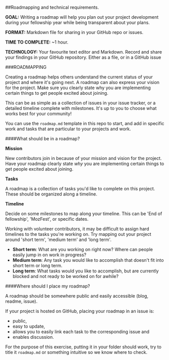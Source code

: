 ##Roadmapping and technical requirements.

**GOAL:** Writing a roadmap will help you plan out your project development during your fellowship year while being transparent about your plans.

**FORMAT:** Markdown file for sharing in your GitHub repo or issues.

**TIME TO COMPLETE:** ~1 hour.

**TECHNOLOGY:** Your favourite text editor and Markdown. Record and share your findings in your GitHub repository. Either as a file, or in a GitHub issue

###ROADMAPPING

Creating a roadmap helps others understand the current status of your project and where it's going next. A roadmap can also express your vision for the project. Make sure you clearly state why you are implementing certain things to get people excited about joining.

This can be as simple as a collection of issues in your issue tracker, or a detailed timeline complete with milestones. It's up to you to choose what works best for your community!

You can use the `roadmap.md` template in this repo to start, and add in specific work and tasks that are particular to your projects and work.

####What should be in a roadmap?

**Mission**

New contributors join in because of your mission and vision for the project. Have your roadmap clearly state *why* you are implementing certain things to get people excited about joining.

**Tasks**

A roadmap is a collection of tasks you'd like to complete on this project. These should be organized along a timeline.

**Timeline**

Decide on some milestones to map along your timeline. This can be 'End of fellowship', 'MozFest', or specific dates.

Working with volunteer contributors, it may be difficult to assign hard timelines to the tasks you're working on. Try mapping out your project around 'short term', 'medium term' and 'long term'.

* **Short term**: What are you working on right now? Where can people easily jump in on work in progress?
* **Medium term**: Any task you would like to accomplish that doesn't fit into short term or long term.
* **Long term**: What tasks would you like to accomplish, but are currently blocked and not ready to be worked on for awhile?

####Where should I place my roadmap?

A roadmap should be somewhere public and easily accessible (blog, readme, issue).

If your project is hosted on GitHub, placing your roadmap in an issue is:
* public,
* easy to update,
* allows you to easily link each task to the corresponding issue and
* enables discussion.

For the purpose of this exercise, putting it in your folder should work, try to title it `roadmap.md` or something intuitive so we know where to check.
